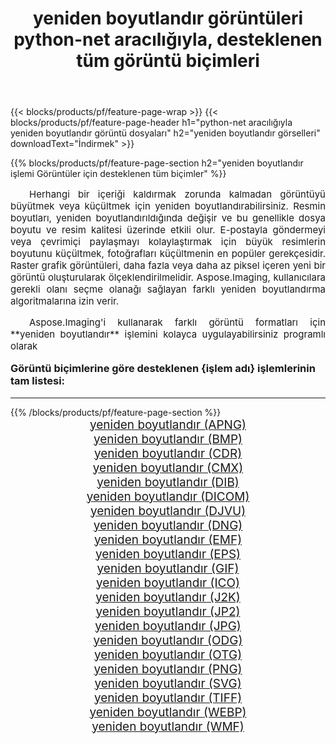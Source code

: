 ﻿---
title: yeniden boyutlandır görüntüleri python-net aracılığıyla, desteklenen tüm görüntü biçimleri 
weight: 3920
url: /tr/python-net/resize/ 
lang: tr
langdirlevel: 2
locales: zh-hans,ja,it,ru,de,es,fr,nl,id,lt,pl,pt,vi,tr,ko,zh-hant,ar,hi,th,sv,cs,uk,he
description: Aspose.Imaging'i kullanarak, python-net Aracılığıyla kolayca yeniden boyutlandır görüntüleri oluşturabilirsiniz
---

{{< blocks/products/pf/feature-page-wrap >}}
{{< blocks/products/pf/feature-page-header h1="python-net aracılığıyla yeniden boyutlandır görüntü dosyaları" h2="yeniden boyutlandır görselleri" downloadText="İndirmek" >}}


{{% blocks/products/pf/feature-page-section  h2="yeniden boyutlandır işlemi Görüntüler için desteklenen tüm biçimler" %}}
<p align="justify" style="text-indent:2em;font-size:15px;">
Herhangi bir içeriği kaldırmak zorunda kalmadan görüntüyü büyütmek veya küçültmek için yeniden boyutlandırabilirsiniz. Resmin boyutları, yeniden boyutlandırıldığında değişir ve bu genellikle dosya boyutu ve resim kalitesi üzerinde etkili olur. E-postayla göndermeyi veya çevrimiçi paylaşmayı kolaylaştırmak için büyük resimlerin boyutunu küçültmek, fotoğrafları küçültmenin en popüler gerekçesidir. Raster grafik görüntüleri, daha fazla veya daha az piksel içeren yeni bir görüntü oluşturularak ölçeklendirilmelidir. Aspose.Imaging, kullanıcılara gerekli olanı seçme olanağı sağlayan farklı yeniden boyutlandırma algoritmalarına izin verir.
</p>
<p align="justify" style="text-indent:2em;font-size:15px;">
Aspose.Imaging'i kullanarak farklı görüntü formatları için **yeniden boyutlandır** işlemini kolayca uygulayabilirsiniz programlı olarak
</p>
<h3 style="margin-top:16px;">
Görüntü biçimlerine göre desteklenen {işlem adı} işlemlerinin tam listesi:
</h3>
<hr/>
{{% /blocks/products/pf/feature-page-section %}}
<div class="container-fluid productfamilypage bg-gray">
    <div class="convertypes bg-gray agp-content section">
        <div class="container">
		<div class="row other-converters" style="gap: 10px;font-size: 19px;text-align:center;">
		    <div class='col-md-3 other-converter remove-lp remove-rp'><a href="/imaging/tr/python-net/resize/apng/" style="padding:15px;">yeniden boyutlandır (APNG)</a></div><div class='col-md-3 other-converter remove-lp remove-rp'><a href="/imaging/tr/python-net/resize/bmp/" style="padding:15px;">yeniden boyutlandır (BMP)</a></div><div class='col-md-3 other-converter remove-lp remove-rp'><a href="/imaging/tr/python-net/resize/cdr/" style="padding:15px;">yeniden boyutlandır (CDR)</a></div><div class='col-md-3 other-converter remove-lp remove-rp'><a href="/imaging/tr/python-net/resize/cmx/" style="padding:15px;">yeniden boyutlandır (CMX)</a></div><div class='col-md-3 other-converter remove-lp remove-rp'><a href="/imaging/tr/python-net/resize/dib/" style="padding:15px;">yeniden boyutlandır (DIB)</a></div><div class='col-md-3 other-converter remove-lp remove-rp'><a href="/imaging/tr/python-net/resize/dicom/" style="padding:15px;">yeniden boyutlandır (DICOM)</a></div><div class='col-md-3 other-converter remove-lp remove-rp'><a href="/imaging/tr/python-net/resize/djvu/" style="padding:15px;">yeniden boyutlandır (DJVU)</a></div><div class='col-md-3 other-converter remove-lp remove-rp'><a href="/imaging/tr/python-net/resize/dng/" style="padding:15px;">yeniden boyutlandır (DNG)</a></div><div class='col-md-3 other-converter remove-lp remove-rp'><a href="/imaging/tr/python-net/resize/emf/" style="padding:15px;">yeniden boyutlandır (EMF)</a></div><div class='col-md-3 other-converter remove-lp remove-rp'><a href="/imaging/tr/python-net/resize/eps/" style="padding:15px;">yeniden boyutlandır (EPS)</a></div><div class='col-md-3 other-converter remove-lp remove-rp'><a href="/imaging/tr/python-net/resize/gif/" style="padding:15px;">yeniden boyutlandır (GIF)</a></div><div class='col-md-3 other-converter remove-lp remove-rp'><a href="/imaging/tr/python-net/resize/ico/" style="padding:15px;">yeniden boyutlandır (ICO)</a></div><div class='col-md-3 other-converter remove-lp remove-rp'><a href="/imaging/tr/python-net/resize/j2k/" style="padding:15px;">yeniden boyutlandır (J2K)</a></div><div class='col-md-3 other-converter remove-lp remove-rp'><a href="/imaging/tr/python-net/resize/jp2/" style="padding:15px;">yeniden boyutlandır (JP2)</a></div><div class='col-md-3 other-converter remove-lp remove-rp'><a href="/imaging/tr/python-net/resize/jpg/" style="padding:15px;">yeniden boyutlandır (JPG)</a></div><div class='col-md-3 other-converter remove-lp remove-rp'><a href="/imaging/tr/python-net/resize/odg/" style="padding:15px;">yeniden boyutlandır (ODG)</a></div><div class='col-md-3 other-converter remove-lp remove-rp'><a href="/imaging/tr/python-net/resize/otg/" style="padding:15px;">yeniden boyutlandır (OTG)</a></div><div class='col-md-3 other-converter remove-lp remove-rp'><a href="/imaging/tr/python-net/resize/png/" style="padding:15px;">yeniden boyutlandır (PNG)</a></div><div class='col-md-3 other-converter remove-lp remove-rp'><a href="/imaging/tr/python-net/resize/svg/" style="padding:15px;">yeniden boyutlandır (SVG)</a></div><div class='col-md-3 other-converter remove-lp remove-rp'><a href="/imaging/tr/python-net/resize/tiff/" style="padding:15px;">yeniden boyutlandır (TIFF)</a></div><div class='col-md-3 other-converter remove-lp remove-rp'><a href="/imaging/tr/python-net/resize/webp/" style="padding:15px;">yeniden boyutlandır (WEBP)</a></div><div class='col-md-3 other-converter remove-lp remove-rp'><a href="/imaging/tr/python-net/resize/wmf/" style="padding:15px;">yeniden boyutlandır (WMF)</a></div>
                </div>
        </div>
    </div>
</div>
<br/>
